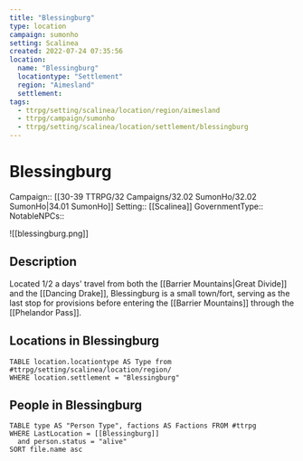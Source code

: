 ```yaml
---
title: "Blessingburg"
type: location
campaign: sumonho
setting: Scalinea
created: 2022-07-24 07:35:56
location:
  name: "Blessingburg"
  locationtype: "Settlement"
  region: "Aimesland"
  settlement: 
tags:
  - ttrpg/setting/scalinea/location/region/aimesland
  - ttrpg/campaign/sumonho
  - ttrpg/setting/scalinea/location/settlement/blessingburg
---
```

# Blessingburg

Campaign:: [[30-39 TTRPG/32 Campaigns/32.02 SumonHo/32.02 SumonHo|34.01 SumonHo]]
Setting:: [[Scalinea]]
GovernmentType::
NotableNPCs::

![[blessingburg.png]]

## Description

Located 1/2 a days' travel from both the [[Barrier Mountains|Great Divide]] and the [[Dancing Drake]], Blessingburg is a small town/fort, serving as the last stop for provisions before entering the [[Barrier Mountains]] through the [[Phelandor Pass]].

## Locations in Blessingburg
```dataview
TABLE location.locationtype AS Type from #ttrpg/setting/scalinea/location/region/
WHERE location.settlement = "Blessingburg"
```

## People in Blessingburg

```dataview
TABLE type AS "Person Type", factions AS Factions FROM #ttrpg 
WHERE LastLocation = [[Blessingburg]]
  and person.status = "alive"
SORT file.name asc
```



